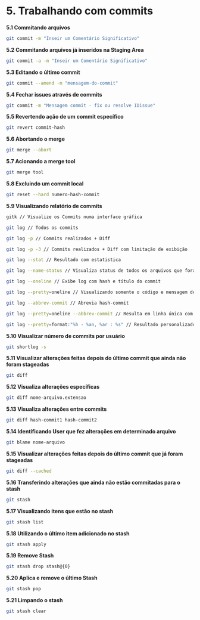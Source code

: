 # 5. Trabalhando com commits

**5.1 Commitando arquivos**
```bash
git commit -m "Inseir um Comentário Significativo"
```

**5.2 Commitando arquivos já inseridos na Staging Area**
```bash
git commit -a -m "Inseir um Comentário Significativo"
```

**5.3 Editando o último commit**
```bash
git commit --amend -m "mensagem-do-commit"
```

**5.4 Fechar issues através de commits**
```bash
git commit -m "Mensagem commit - fix ou resolve IDissue"
```

**5.5 Revertendo ação de um commit específico**
```bash
git revert commit-hash
```

**5.6 Abortando o merge**
```bash
git merge --abort
```

**5.7 Acionando a merge tool**
```bash
git merge tool
```

**5.8 Excluindo um commit local**
```bash
git reset --hard numero-hash-commit
```

**5.9 Visualizando relatório de commits**
```bash
gitk // Visualize os Commits numa interface gráfica

git log // Todos os commits

git log -p // Commits realizados + Diff

git log -p -3 // Commits realizados + Diff com limitação de exibição

git log --stat // Resultado com estatistica

git log --name-status // Visualiza status de todos os arquivos que foram modificados

git log --oneline // Exibe log com hash e título do commit

git log --pretty=oneline // Visualizando somente o código e mensagem de cada commit

git log --abbrev-commit // Abrevia hash-commit

git log --pretty=oneline --abbrev-commit // Resulta em linha única com hash-commit abreviada

git log --pretty=format:"%h - %an, %ar : %s" // Resultado personalizado com hash - autor - tempo - titulo-commit

```

**5.10 Visualizar número de commits por usuário**
```bash
git shortlog -s
```

**5.11 Visualizar alterações feitas depois do último commit que ainda não foram stageadas**
```bash
git diff
```

**5.12 Visualiza alterações específicas**
```bash
git diff nome-arquivo.extensao
```

**5.13 Visualiza alterações entre commits**
```bash
git diff hash-commit1 hash-commit2
```

**5.14 Identificando User que fez alterações em determinado arquivo**
```bash
git blame nome-arquivo
```

**5.15 Visualizar alterações feitas depois do último commit que já foram stageadas**
```bash
git diff --cached
```

**5.16 Transferindo alterações que ainda não estão commitadas para o stash**
```bash
git stash
```

**5.17 Visualizando itens que estão no stash**
```bash
git stash list
```

**5.18 Utilizando o último item adicionado no stash**
```bash
git stash apply
```

**5.19 Remove Stash**
```bash
git stash drop stash@{0}
```

**5.20 Aplica e remove o último Stash**
```bash
git stash pop
```

**5.21 Limpando o stash**
```bash
git stash clear
```
